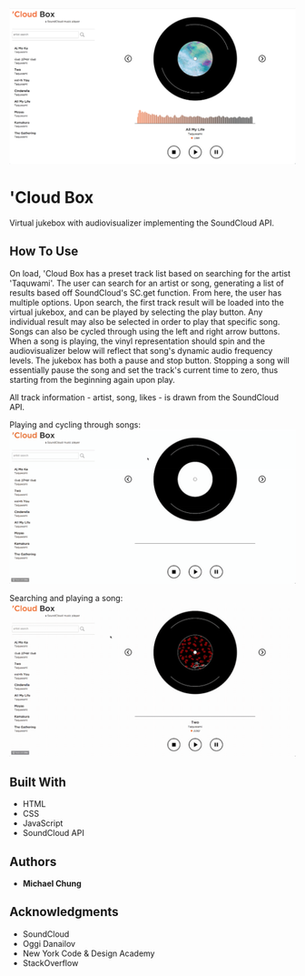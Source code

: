 ![Site Example](/siteimg/siteexample.png)

# 'Cloud Box

Virtual jukebox with audiovisualizer implementing the SoundCloud API.

## How To Use

On load, 'Cloud Box has a preset track list based on searching for the artist 'Taquwami'. The user can search for an artist or song, generating a list of results based off SoundCloud's SC.get function. From here, the user has multiple options. Upon search, the first track result will be loaded into the virtual jukebox, and can be played by selecting the play button. Any individual result may also be selected in order to play that specific song. Songs can also be cycled through using the left and right arrow buttons. When a song is playing, the vinyl representation should spin and the audiovisualizer below will reflect that song's dynamic audio frequency levels. The jukebox has both a pause and stop button. Stopping a song will essentially pause the song and set the track's current time to zero, thus starting from the beginning again upon play.

All track information - artist, song, likes - is drawn from the SoundCloud API.

Playing and cycling through songs:
![Site In Action 1](/siteimg/scloudprev1.gif)

Searching and playing a song:
![Site In Action 2](/siteimg/scloudprev2.gif)

## Built With

* HTML
* CSS
* JavaScript
* SoundCloud API

## Authors

* **Michael Chung**

## Acknowledgments

* SoundCloud
* Oggi Danailov
* New York Code & Design Academy
* StackOverflow
